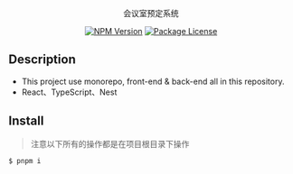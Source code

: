 <p align="center">会议室预定系统</p>
 <p align="center">
<a href="https://www.npmjs.com/~nestjscore" target="_blank"><img src="https://img.shields.io/npm/v/@nestjs/core.svg" alt="NPM Version" /></a>
<a href="https://www.npmjs.com/~nestjscore" target="_blank"><img src="https://img.shields.io/npm/l/@nestjs/core.svg" alt="Package License" /></a>
</p>

## Description

- This project use monorepo, front-end & back-end all in this repository.
- React、TypeScript、Nest

## Install

> 注意以下所有的操作都是在项目根目录下操作

```bash
$ pnpm i
```
